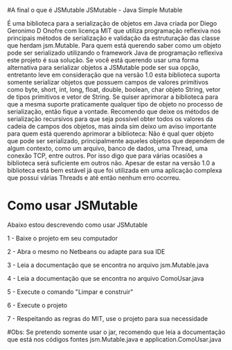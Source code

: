 #A final o que é JSMutable
JSMutable - Java Simple Mutable

  É uma biblioteca para a serialização de objetos em Java criada por Diego Geronimo D Onofre com licença MIT
que utiliza programação reflexiva nos principais métodos de serialização e validação da estruturação das classe que
herdam jsm.Mutable. Para quem está querendo saber como um objeto pode ser serializado utilizando o framework Java de 
programação reflexiva este projeto é sua solução. Se você está querendo usar uma forma alternativa para serializar objetos
a JSMutable pode ser sua opção, entretanto leve em consideração que na versão 1.0 esta biblioteca suporta somente serializar
objetos que possuem campos de valores primitivos como byte, short, int, long, float, double, boolean, char objeto String,
vetor de tipos primitivos e vetor de String. Se quiser aprimorar a biblioteca para que a mesma suporte praticamente qualquer
tipo de objeto no processo de serialização, então fique a vontade. Recomendo que deixe os métodos de serialização recursivos
para que seja possível obter todos os valores da cadeia de campos dos objetos, mas ainda sim deixo um aviso importante para quem
está querendo aprimorar a biblioteca: Não é qual quer objeto que pode ser serializado, principalmente aqueles objetos que
dependem de algum contexto, como um arquivo, banco de dados, uma Thread, uma conexão TCP, entre outros. Por isso digo que para
várias ocasiões a biblioteca será suficiente em outros não. Apesar de estar na versão 1.0 a biblioteca está bem estável já
que foi utilizada em uma aplicação complexa que possui várias Threads e até então nenhum erro ocorreu. 

# Como usar JSMutable
Abaixo estou descrevendo como usar JSMutable

1 - Baixe o projeto em seu computador

2 - Abra o mesmo no Netbeans ou adapte para sua IDE

3 - Leia a documentação que se encontra no arquivo jsm.Mutable.java

4 - Leia a documentação que se encontra no arquivo ComoUsar.java

5 - Execute o comando "Limpar e construir"

6 - Execute o projeto

7 - Respeitando as regras do MIT, use o projeto para sua necessidade

#Obs:
Se pretendo somente usar o jar, recomendo que leia a documentação
que está nos códigos fontes jsm.Mutable.java e application.ComoUsar.java

